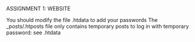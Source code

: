 ASSIGNMENT 1: WEBSITE

You should modify the file .htdata to add your passwords
The _posts/.htposts file only contains temporary posts
to log in with temporary password: see .htdata
